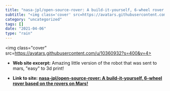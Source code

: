 ```yaml
---
title: "nasa-jpl/open-source-rover: A build-it-yourself, 6-wheel rover based on the rovers on Mars!"
subtitle: "<img class='cover' src=https://avatars.githubusercontent.com/u/10360932?s=400&v=4>"
category: "uncategorized"
tags: []
date: "2021-04-06"
type: "rain"
---
```

<img class="cover" src=https://avatars.githubusercontent.com/u/10360932?s=400&v=4>



* **Web site excerpt:** Amazing little version of the robot that was sent to mars, "easy" to 3d print!

* **Link to site:** **[nasa-jpl/open-source-rover: A build-it-yourself, 6-wheel rover based on the rovers on Mars!](https://github.com/nasa-jpl/open-source-rover)**